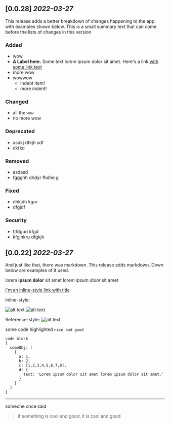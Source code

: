 ## [0.0.28] *2022-03-27*
This release adds a better breakdown of changes happening to the app, with examples shown below. 
This is a small summary text that can come before the lists of changes in this version

### Added
- wow
- **A Label here.** Some text lorem ipsum dolor sit amet. Here's a link [with some link text](asda)
- more wow
- wowwow
  - indent item!
  - more indent!

### Changed
- all the `wow`
- no more wow

### Deprecated
- asdkj dfkjh sdf
- dkfkd

### Removed
- asdasd
- fggghh dhdyr fhdhe g

### Fixed
- dhkjdh kgur 
- dfgjdf

### Security
- fjfdguri kfgd 
- kfgjhkru dfgkjh


## [0.0.22] *2022-03-27*
And just like that, there was markdown. This release adds markdown. Down below are examples of it used.

lorem **ipsum dolor** sit amet
lorem *ipsum dolor* sit amet

[I'm an inline-style link with title](https://www.google.com "Google's Homepage")


Inline-style: 

![alt text](/broken "Logo Title Text 1")
![alt text](/img/posters/tt0085959_SX300.jpg "Logo Title Text 1")

Reference-style: 
![alt text][logo]

[logo]: /img/posters/tt0085959_SX300.jpg 

some code highlighted
`nice and good`

```
code block
{
  someObj: [
    {
      a: 1,
      b: 2,
      c: [1,2,3,4,5,6,7,8],
      d: {
        text: 'Lorem ipsum dolor sit amet lorem ipsum dolor sit amet.'
      }
    }
  ]
}
```

___

someone once said
> if something is cool and good, it is cool and good

